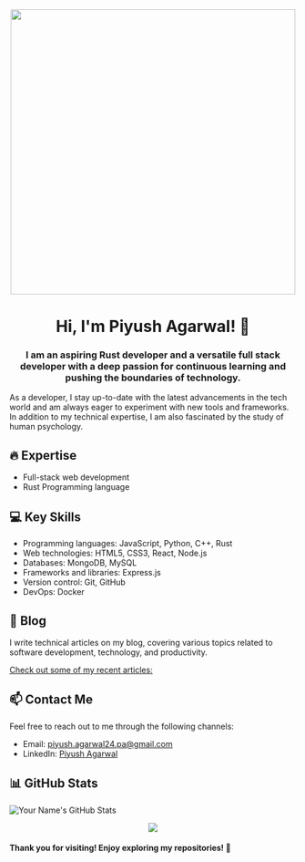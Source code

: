 <div align="center">
<img width="500"  src="https://images.unsplash.com/photo-1531297484001-80022131f5a1?ixlib=rb-4.0.3&ixid=M3wxMjA3fDB8MHxzZWFyY2h8NHx8dGVjaG5vbG9neXxlbnwwfHwwfHx8MA%3D%3D&w=1000&q=80">
<h1 align="center">Hi, I'm Piyush Agarwal! 👋</h1>
<h3 align="center">I am an aspiring Rust developer and a versatile full stack developer with a deep passion for continuous learning and pushing the boundaries of technology.</h3>
</div>

As a developer, I stay up-to-date with the latest advancements in the tech world and am always eager to experiment with new tools and frameworks. In addition to my technical expertise, I am also fascinated by the study of human psychology.

<!-- Your Areas of Expertise -->
## 🔥 Expertise

- Full-stack web development
- Rust Programming language

<!-- Your Key Skills -->
## 💻 Key Skills

- Programming languages: JavaScript, Python, C++, Rust
- Web technologies: HTML5, CSS3, React, Node.js
- Databases: MongoDB, MySQL
- Frameworks and libraries: Express.js
- Version control: Git, GitHub
- DevOps: Docker

<!-- Your Blog -->
## 📝 Blog

I write technical articles on my blog, covering various topics related to software development, technology, and productivity.

[Check out some of my recent articles:](https://piyushagarwal.hashnode.dev)

<!-- Your Contact Information -->
## 📫 Contact Me

Feel free to reach out to me through the following channels:

- Email: piyush.agarwal24.pa@gmail.com
- LinkedIn: [Piyush Agarwal](https://www.linkedin.com/in/piyush-agarwal-4abab2221/)

<!-- Your Stats -->
## 📊 GitHub Stats

![Your Name's GitHub Stats](https://github-readme-stats.vercel.app/api?username=piyushhagarwal&show_icons=true&theme=radical)

<div align="center">
  <img src="https://profile-counter.glitch.me/piyushhagarwal/count.svg?"  />
</div>

<!-- Footer -->
#### Thank you for visiting! Enjoy exploring my repositories! 🚀
